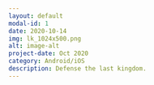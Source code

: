 ```yaml
---
layout: default
modal-id: 1
date: 2020-10-14
img: lk_1024x500.png
alt: image-alt
project-date: Oct 2020
category: Android/iOS
description: Defense the last kingdom.
---
```

